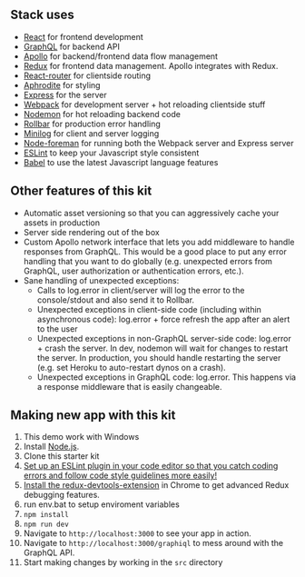 ## Stack  uses
* [React](https://facebook.github.io/react/) for frontend development
* [GraphQL](http://graphql.org/) for backend API
* [Apollo](http://apollostack.com) for backend/frontend data flow management
* [Redux](http://redux.js.org/) for frontend data management. Apollo integrates with Redux.
* [React-router](https://github.com/reactjs/react-router) for clientside routing
* [Aphrodite](https://github.com/Khan/aphrodite) for styling
* [Express](http://expressjs.com/) for the server
* [Webpack](https://webpack.github.io/) for development server + hot reloading clientside stuff
* [Nodemon](https://github.com/remy/nodemon) for hot reloading backend code
* [Rollbar](https://rollbar.com) for production error handling
* [Minilog](https://github.com/mixu/minilog) for client and server logging
* [Node-foreman](https://github.com/strongloop/node-foreman) for running both the Webpack server and Express server
* [ESLint](http://eslint.org/) to keep your Javascript style consistent
* [Babel](https://babeljs.io/) to use the latest Javascript language features

## Other features of this kit
* Automatic asset versioning so that you can aggressively cache your assets in production
* Server side rendering out of the box
* Custom Apollo network interface that lets you add middleware to handle responses from GraphQL. This would be a good place to put any error handling that you want to do globally (e.g. unexpected errors from GraphQL, user authorization or authentication errors, etc.).
* Sane handling of unexpected exceptions:
    * Calls to log.error in client/server will log the error to the console/stdout and also send it to Rollbar.
    * Unexpected exceptions in client-side code (including within asynchronous code): log.error + force refresh the app after an alert to the user
    * Unexpected exceptions in non-GraphQL server-side code: log.error + crash the server. In dev, nodemon will wait for changes to restart the server. In production, you should handle restarting the server (e.g. set Heroku to auto-restart dynos on a crash).
    * Unexpected exceptions in GraphQL code: log.error. This happens via a response middleware that is easily changeable.

## Making new app with this kit
1. This demo work with Windows
1. Install [Node.js](https://nodejs.org/).
1. Clone this starter kit
1. [Set up an ESLint plugin in your code editor so that you catch coding errors and follow code style guidelines more easily!](https://medium.com/planet-arkency/catch-mistakes-before-you-run-you-javascript-code-6e524c36f0c8#.oboqsse48)
1. [Install the redux-devtools-extension](https://github.com/zalmoxisus/redux-devtools-extension) in Chrome to get advanced Redux debugging features.
1. run env.bat to setup enviroment variables
1. `npm install`
1. `npm run dev`
1. Navigate to `http://localhost:3000` to see your app in action.
1. Navigate to `http://localhost:3000/graphiql` to mess around with the GraphQL API.
1. Start making changes by working in the `src` directory